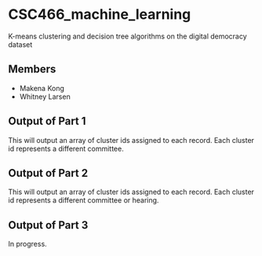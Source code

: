 # CSC466_machine_learning
K-means clustering and decision tree algorithms on the digital democracy dataset

## Members
* Makena Kong
* Whitney Larsen

## Output of Part 1
This will output an array of cluster ids assigned to each record.
Each cluster id represents a different committee.

## Output of Part 2
This will output an array of cluster ids assigned to each record.
Each cluster id represents a different committee or hearing.

## Output of Part 3
In progress.
